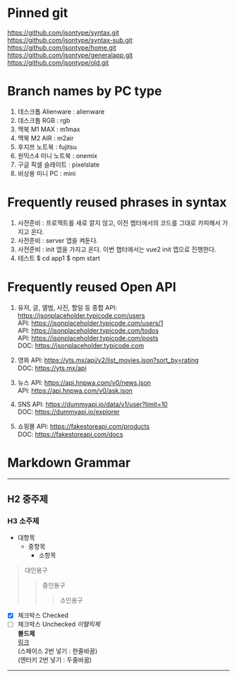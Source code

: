 # Pinned git

  https://github.com/jsontype/syntax.git  
  https://github.com/jsontype/syntax-sub.git  
  https://github.com/jsontype/home.git  
  https://github.com/jsontype/generalapp.git  
  https://github.com/jsontype/old.git  

# Branch names by PC type

  1. 데스크톱 Alienware : alienware
  2. 데스크톱 RGB : rgb
  3. 맥북 M1 MAX : m1max
  4. 맥북 M2 AIR : m2air
  5. 후지쯔 노트북 : fujitsu
  6. 원믹스4 미니 노트북 : onemix
  7. 구글 픽셀 슬레이트 : pixelslate
  8. 비상용 미니 PC : mini

# Frequently reused phrases in syntax

  1. 사전준비 : 프로젝트를 새로 깔지 않고, 이전 챕터에서의 코드를 그대로 카피해서 가지고 온다.
  1. 사전준비 : server 앱을 켜둔다.
  1. 사전준비 : init 앱을 가지고 온다.
    이번 챕터에서는 vue2 init 앱으로 진행한다.
  1. 테스트
    $ cd app1
    $ npm start

# Frequently reused Open API

  1. 유저, 글, 앨범, 사진, 할일 등 종합
    API: https://jsonplaceholder.typicode.com/users  
    API: https://jsonplaceholder.typicode.com/users/1  
    API: https://jsonplaceholder.typicode.com/todos  
    API: https://jsonplaceholder.typicode.com/posts  
    DOC: https://jsonplaceholder.typicode.com  

  1. 영화
    API: https://yts.mx/api/v2/list_movies.json?sort_by=rating  
    DOC: https://yts.mx/api  

  1. 뉴스
    API: https://api.hnpwa.com/v0/news.json  
    API: https://api.hnpwa.com/v0/ask.json  

  1. SNS
    API: https://dummyapi.io/data/v1/user?limit=10  
    DOC: https://dummyapi.io/explorer  

  1. 쇼핑몰
    API: https://fakestoreapi.com/products  
    DOC: https://fakestoreapi.com/docs  

# Markdown Grammar
---
## H2 중주제
### H3 소주제

- 대항목
  - 중항목 
    - 소항목

> 대인용구
>
> > 중인용구
> > 
> > > 소인용구
> > >

<!-- 주석 -->
* [x] 체크박스 Checked
* [ ] 체크박스 Unchecked
_이탤릭체_  
**볼드체**  
[링크](https://jsontype.github.io/home/)  
(스페이스 2번 넣기 : 한줄바꿈)  
(엔터키 2번 넣기 : 두줄바꿈)

---
